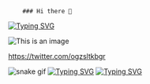         ### Hi there 👋
<a href="https://git.io/typing-svg"><img src="https://readme-typing-svg.herokuapp.com?font=Fira+Code&pause=1000&color=C4F77D&background=2C162F00&width=435&lines=QA+O%C4%9Fuz+Saltuk+Bu%C4%9Fra+TOKLUCU" alt="Typing SVG" /></a>

![This is an image](https://myoctocat.com/assets/images/base-octocat.svg)


https://twitter.com/ogzsltkbgr


![snake gif](https://github.com/OgzSltkBgr/OgzSltkBgr/blob/output/github-contribution-grid-snake.gif)
[![Typing SVG](https://readme-typing-svg.herokuapp.com/?lines=First+line+of+text;Second+line+of+text)](https://git.io/typing-svg)
[![Typing SVG](https://readme-typing-svg.herokuapp.com?font=Fira+Code&pause=1000&color=C4F77D&background=2C162F00&width=435&lines=QA+O%C4%9Fuz+Saltuk+Bu%C4%9Fra+TOKLUCU)](https://git.io/typing-svg)

